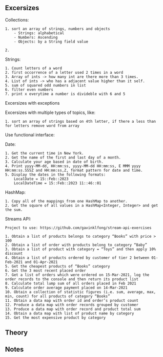 ## Excersizes

Collections:


    1. sort an array of strings, numbers and objects
        - Strings: alphabetical
        - Numbers: Ascending
        - Objects: by a String field value
    
    2. 


Strings:

    1. Count letters of a word
    2. first occorrence of a letter used 2 times in a word
    3. Array of ints -> how many int are there more than 3 times.
    4. List of ints -> who has a adjacent value higher than it self.
    5. sum of squared odd numbers in list
    6. filter even numbers
    7. print x everytime a number is divideble with 6 and 5


Excersizes with exceptions

Excersizes with multiple types of topics, like: 


    1. sort an array of strings based on 4th letter, if there a less than for letters remove word from array
Use functional interface:

Date:

    1. Get the current time in New York.
    2. Get the name of the first and last day of a month.
    3. Calculate your age based in date of birth.
    4. Print yyyy-MM-dd, HH:mm:ss, yyyy-MM-dd HH:mm:ss, E MMM yyyy HH:mm:ss.SSSZ and HH:mm:ss,Z, format pattern for date and time.
    5. Display the dates in the following formats:
        LocalDate = 15::Feb::2023                                                                                                 
        LocalDateTime = 15::Feb::2023 11::46::01
    
HashMap:

    1. Copy all of the mappings from one HashMap to another.
    2. Get the square of all values in a HashMap<Integer, Integer> and get the sum.
    
Streams API:
    
    Project to use: https://github.com/gavinklfong/stream-api-exercises
    
    1. Obtain a list of products belongs to category “Books” with price > 100
    2. Obtain a list of order with products belong to category “Baby”
    3. Obtain a list of product with category = “Toys” and then apply 10% discount
    4. Obtain a list of products ordered by customer of tier 2 between 01-Feb-2021 and 01-Apr-2021
    5. Get the cheapest products of “Books” category
    6. Get the 3 most recent placed order
    7. Get a list of orders which were ordered on 15-Mar-2021, log the order records to the console and then return its product list
    8. Calculate total lump sum of all orders placed in Feb 2021
    9. Calculate order average payment placed on 14-Mar-2021
    10. Obtain a collection of statistic figures (i.e. sum, average, max, min, count) for all products of category “Books”
    11. Obtain a data map with order id and order’s product count
    12. Produce a data map with order records grouped by customer
    13. Produce a data map with order record and product total sum
    14. Obtain a data map with list of product name by category
    15. Get the most expensive product by category

## Theory

## Notes
